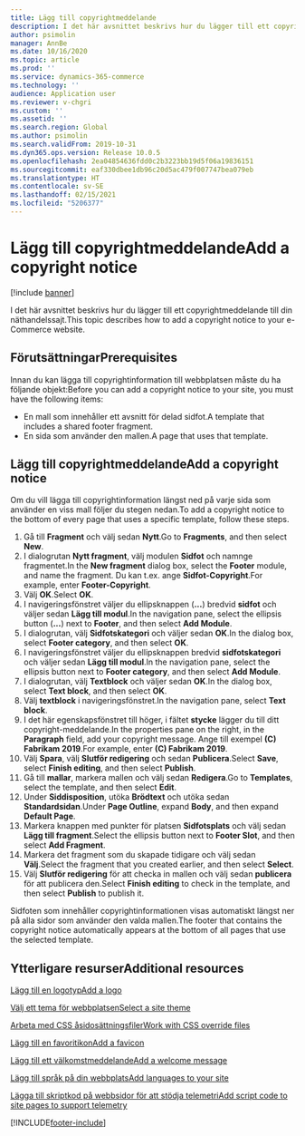 ```yaml
---
title: Lägg till copyrightmeddelande
description: I det här avsnittet beskrivs hur du lägger till ett copyrightmeddelande till din näthandelssajt.
author: psimolin
manager: AnnBe
ms.date: 10/16/2020
ms.topic: article
ms.prod: ''
ms.service: dynamics-365-commerce
ms.technology: ''
audience: Application user
ms.reviewer: v-chgri
ms.custom: ''
ms.assetid: ''
ms.search.region: Global
ms.author: psimolin
ms.search.validFrom: 2019-10-31
ms.dyn365.ops.version: Release 10.0.5
ms.openlocfilehash: 2ea04854636fdd0c2b3223bb19d5f06a19836151
ms.sourcegitcommit: eaf330dbee1db96c20d5ac479f007747bea079eb
ms.translationtype: HT
ms.contentlocale: sv-SE
ms.lasthandoff: 02/15/2021
ms.locfileid: "5206377"
---
```

# <a name="add-a-copyright-notice"></a><span data-ttu-id="5c178-103">Lägg till copyrightmeddelande</span><span class="sxs-lookup"><span data-stu-id="5c178-103">Add a copyright notice</span></span>

[!include [banner](includes/banner.md)]

<span data-ttu-id="5c178-104">I det här avsnittet beskrivs hur du lägger till ett copyrightmeddelande till din näthandelssajt.</span><span class="sxs-lookup"><span data-stu-id="5c178-104">This topic describes how to add a copyright notice to your e-Commerce website.</span></span>

## <a name="prerequisites"></a><span data-ttu-id="5c178-105">Förutsättningar</span><span class="sxs-lookup"><span data-stu-id="5c178-105">Prerequisites</span></span>

<span data-ttu-id="5c178-106">Innan du kan lägga till copyrightinformation till webbplatsen måste du ha följande objekt:</span><span class="sxs-lookup"><span data-stu-id="5c178-106">Before you can add a copyright notice to your site, you must have the following items:</span></span>

- <span data-ttu-id="5c178-107">En mall som innehåller ett avsnitt för delad sidfot.</span><span class="sxs-lookup"><span data-stu-id="5c178-107">A template that includes a shared footer fragment.</span></span>
- <span data-ttu-id="5c178-108">En sida som använder den mallen.</span><span class="sxs-lookup"><span data-stu-id="5c178-108">A page that uses that template.</span></span>

## <a name="add-a-copyright-notice"></a><span data-ttu-id="5c178-109">Lägg till copyrightmeddelande</span><span class="sxs-lookup"><span data-stu-id="5c178-109">Add a copyright notice</span></span>

<span data-ttu-id="5c178-110">Om du vill lägga till copyrightinformation längst ned på varje sida som använder en viss mall följer du stegen nedan.</span><span class="sxs-lookup"><span data-stu-id="5c178-110">To add a copyright notice to the bottom of every page that uses a specific template, follow these steps.</span></span>

1. <span data-ttu-id="5c178-111">Gå till **Fragment** och välj sedan **Nytt**.</span><span class="sxs-lookup"><span data-stu-id="5c178-111">Go to **Fragments**, and then select **New**.</span></span>
1. <span data-ttu-id="5c178-112">I dialogrutan **Nytt fragment**, välj modulen **Sidfot** och namnge fragmentet.</span><span class="sxs-lookup"><span data-stu-id="5c178-112">In the **New fragment** dialog box, select the **Footer** module, and name the fragment.</span></span> <span data-ttu-id="5c178-113">Du kan t.ex. ange **Sidfot-Copyright**.</span><span class="sxs-lookup"><span data-stu-id="5c178-113">For example, enter **Footer-Copyright**.</span></span>
1. <span data-ttu-id="5c178-114">Välj **OK**.</span><span class="sxs-lookup"><span data-stu-id="5c178-114">Select **OK**.</span></span>
1. <span data-ttu-id="5c178-115">I navigeringsfönstret väljer du ellipsknappen (**...**) bredvid **sidfot** och väljer sedan **Lägg till modul**.</span><span class="sxs-lookup"><span data-stu-id="5c178-115">In the navigation pane, select the ellipsis button (**...**) next to **Footer**, and then select **Add Module**.</span></span>
1. <span data-ttu-id="5c178-116">I dialogrutan, välj **Sidfotskategori** och väljer sedan **OK**.</span><span class="sxs-lookup"><span data-stu-id="5c178-116">In the dialog box, select **Footer category**, and then select **OK**.</span></span>
1. <span data-ttu-id="5c178-117">I navigeringsfönstret väljer du ellipsknappen bredvid **sidfotskategori** och väljer sedan **Lägg till modul**.</span><span class="sxs-lookup"><span data-stu-id="5c178-117">In the navigation pane, select the ellipsis button next to **Footer category**, and then select **Add Module**.</span></span>
1. <span data-ttu-id="5c178-118">I dialogrutan, välj **Textblock** och väljer sedan **OK**.</span><span class="sxs-lookup"><span data-stu-id="5c178-118">In the dialog box, select **Text block**, and then select **OK**.</span></span>
1. <span data-ttu-id="5c178-119">Välj **textblock** i navigeringsfönstret.</span><span class="sxs-lookup"><span data-stu-id="5c178-119">In the navigation pane, select **Text block**.</span></span>
1. <span data-ttu-id="5c178-120">I det här egenskapsfönstret till höger, i fältet **stycke** lägger du till ditt copyright-meddelande.</span><span class="sxs-lookup"><span data-stu-id="5c178-120">In the properties pane on the right, in the **Paragraph** field, add your copyright message.</span></span> <span data-ttu-id="5c178-121">Ange till exempel **(C) Fabrikam 2019**.</span><span class="sxs-lookup"><span data-stu-id="5c178-121">For example, enter **(C) Fabrikam 2019**.</span></span>
1. <span data-ttu-id="5c178-122">Välj **Spara**, välj **Slutför redigering** och sedan **Publicera**.</span><span class="sxs-lookup"><span data-stu-id="5c178-122">Select **Save**, select **Finish editing**, and then select **Publish**.</span></span>
1. <span data-ttu-id="5c178-123">Gå till **mallar**, markera mallen och välj sedan **Redigera**.</span><span class="sxs-lookup"><span data-stu-id="5c178-123">Go to **Templates**, select the template, and then select **Edit**.</span></span>
1. <span data-ttu-id="5c178-124">Under **Siddisposition**, utöka **Brödtext** och utöka sedan **Standardsidan**.</span><span class="sxs-lookup"><span data-stu-id="5c178-124">Under **Page Outline**, expand **Body**, and then expand **Default Page**.</span></span>
1. <span data-ttu-id="5c178-125">Markera knappen med punkter för platsen **Sidfotsplats** och välj sedan **Lägg till fragment**.</span><span class="sxs-lookup"><span data-stu-id="5c178-125">Select the ellipsis button next to **Footer Slot**, and then select **Add Fragment**.</span></span>
1. <span data-ttu-id="5c178-126">Markera det fragment som du skapade tidigare och välj sedan **Välj**.</span><span class="sxs-lookup"><span data-stu-id="5c178-126">Select the fragment that you created earlier, and then select **Select**.</span></span>
1. <span data-ttu-id="5c178-127">Välj **Slutför redigering** för att checka in mallen och välj sedan **publicera** för att publicera den.</span><span class="sxs-lookup"><span data-stu-id="5c178-127">Select **Finish editing** to check in the template, and then select **Publish** to publish it.</span></span>

<span data-ttu-id="5c178-128">Sidfoten som innehåller copyrightinformationen visas automatiskt längst ner på alla sidor som använder den valda mallen.</span><span class="sxs-lookup"><span data-stu-id="5c178-128">The footer that contains the copyright notice automatically appears at the bottom of all pages that use the selected template.</span></span>

## <a name="additional-resources"></a><span data-ttu-id="5c178-129">Ytterligare resurser</span><span class="sxs-lookup"><span data-stu-id="5c178-129">Additional resources</span></span>

[<span data-ttu-id="5c178-130">Lägg till en logotyp</span><span class="sxs-lookup"><span data-stu-id="5c178-130">Add a logo</span></span>](add-logo.md)

[<span data-ttu-id="5c178-131">Välj ett tema för webbplatsen</span><span class="sxs-lookup"><span data-stu-id="5c178-131">Select a site theme</span></span>](select-site-theme.md)

[<span data-ttu-id="5c178-132">Arbeta med CSS åsidosättningsfiler</span><span class="sxs-lookup"><span data-stu-id="5c178-132">Work with CSS override files</span></span>](css-override-files.md)

[<span data-ttu-id="5c178-133">Lägg till en favoritikon</span><span class="sxs-lookup"><span data-stu-id="5c178-133">Add a favicon</span></span>](add-favicon.md)

[<span data-ttu-id="5c178-134">Lägg till ett välkomstmeddelande</span><span class="sxs-lookup"><span data-stu-id="5c178-134">Add a welcome message</span></span>](add-welcome-message.md)

[<span data-ttu-id="5c178-135">Lägg till språk på din webbplats</span><span class="sxs-lookup"><span data-stu-id="5c178-135">Add languages to your site</span></span>](add-languages-to-site.md)

[<span data-ttu-id="5c178-136">Lägga till skriptkod på webbsidor för att stödja telemetri</span><span class="sxs-lookup"><span data-stu-id="5c178-136">Add script code to site pages to support telemetry</span></span>](add-telemetry.md)



[!INCLUDE[footer-include](../includes/footer-banner.md)]